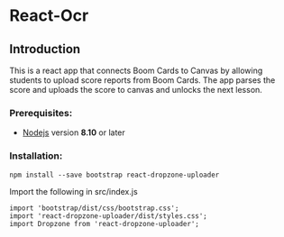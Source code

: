 # React-Ocr

## Introduction
This is a react app that connects Boom Cards to Canvas by allowing students to upload score reports from Boom Cards. The app parses the score and uploads the score to canvas and unlocks the next lesson.

### Prerequisites:

- [Nodejs](https://nodejs.org/) version **8.10** or later

### Installation:

```
npm install --save bootstrap react-dropzone-uploader
```
Import the following in src/index.js

```
import 'bootstrap/dist/css/bootstrap.css';
import 'react-dropzone-uploader/dist/styles.css';
import Dropzone from 'react-dropzone-uploader';
``` 
